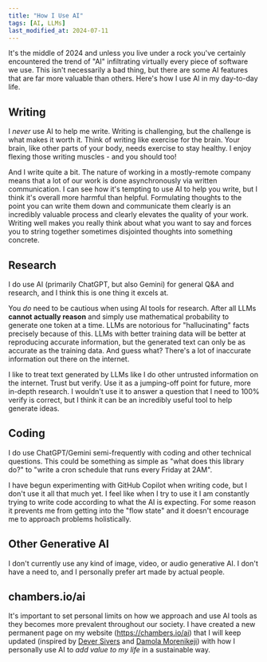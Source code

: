 ```yaml
---
title: "How I Use AI"
tags: [AI, LLMs]
last_modified_at: 2024-07-11
---
```


It's the middle of 2024 and unless you live under a rock you've certainly encountered the trend of "AI" infiltrating virtually every piece of software we use. This isn't necessarily a bad thing, but there are some AI features that are far more valuable than others. Here's how I use AI in my day-to-day life.

## Writing

I *never* use AI to help me write. Writing is challenging, but the challenge is what makes it worth it. Think of writing like exercise for the brain. Your brain, like other parts of your body, needs exercise to stay healthy. I enjoy flexing those writing muscles - and you should too!

And I write quite a bit. The nature of working in a mostly-remote company means that a lot of our work is done asynchronously via written communication. I can see how it's tempting to use AI to help you write, but I think it's overall more harmful than helpful. Formulating thoughts to the point you can write them down and communicate them clearly is an incredibly valuable process and clearly elevates the quality of your work. Writing well makes you really think about what you want to say and forces you to string together sometimes disjointed thoughts into something concrete.

## Research

I do use AI (primarily ChatGPT, but also Gemini) for general Q&A and research, and I think this is one thing it excels at.

You *do* need to be cautious when using AI tools for research. After all LLMs **cannot actually reason** and simply use mathematical probability to generate one token at a time. LLMs are notorious for "hallucinating" facts precisely because of this. LLMs with better training data will be better at reproducing accurate information, but the generated text can only be as accurate as the training data. And guess what? There's a lot of inaccurate information out there on the internet.

I like to treat text generated by LLMs like I do other untrusted information on the internet. Trust but verify. Use it as a jumping-off point for future, more in-depth research. I wouldn't use it to answer a question that I need to 100% verify is correct, but I think it can be an incredibly useful tool to help generate ideas.

## Coding

I do use ChatGPT/Gemini semi-frequently with coding and other technical questions. This could be something as simple as "what does this library do?" to "write a cron schedule that runs every Friday at 2AM".

I have begun experimenting with GitHub Copilot when writing code, but I don't use it all that much yet. I feel like when I try to use it I am constantly trying to write code according to what the AI is expecting. For some reason it prevents me from getting into the "flow state" and it doesn't encourage me to approach problems holistically.

## Other Generative AI

I don't currently use any kind of image, video, or audio generative AI. I don't have a need to, and I personally prefer art made by actual people.

## chambers.io/ai

It's important to set personal limits on how we approach and use AI tools as they becomes more prevalent throughout our society. I have created a new permanent page on my website (https://chambers.io/ai) that I will keep updated (inspired by [Dever Sivers](https://sive.rs/ai) and [Damola Morenikeji](https://www.bydamo.la/p/ai-manifesto)) with how I personally use AI to *add value to my life* in a sustainable way.
